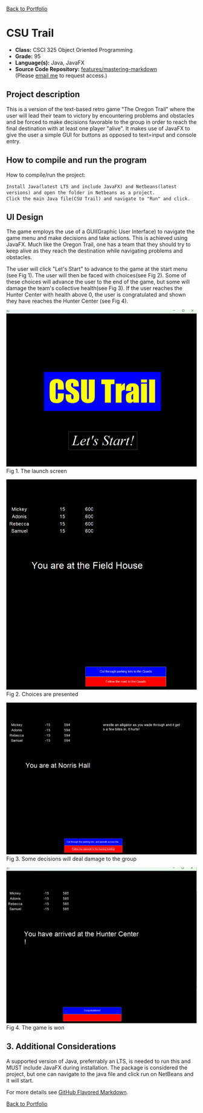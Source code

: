 [Back to Portfolio](./)

CSU Trail
===============

-   **Class:** CSCI 325 Object Oriented Programming 
-   **Grade:** 95
-   **Language(s):** Java, JavaFX
-   **Source Code Repository:** [features/mastering-markdown](https://guides.github.com/features/mastering-markdown/)  
    (Please [email me](mailto:example@csustudent.net?subject=GitHub%20Access) to request access.)

## Project description

This is a version of the text-based retro game "The Oregon Trail" where the user will lead their team to victory by encountering problems and obstacles and be forced to make decisions favorable to the group in order to reach the final destination with at least one player "alive". It makes use of JavaFX to give the user a simple GUI for buttons as opposed to text=input and console entry. 

## How to compile and run the program

How to compile/run the project:

```
Install Java(latest LTS and include JavaFX) and Netbeans(latest versions) and open the folder in Netbeans as a project.
Click the main Java file(CSU Trail) and navigate to "Run" and click.
```

## UI Design

The game employs the use of a GUI(Graphic User Interface) to navigate the game menu and make decisions and take actions. This is achieved using JavaFX. Much like the Oregon Trail, one has a team that they should try to keep alive as they reach the destination while navigating problems and obstacles.

The user will click "Let's Start" to advance to the game at the start menu (see Fig 1). The user will then be faced with choices(see Fig 2). Some of these choices will advance the user to the end of the game, but some will damage the team's collective health(see Fig 3). If the user reaches the Hunter Center with health above 0, the user is congratulated and shown they have reaches the Hunter Center (see Fig 4).

![screenshot](images/csu_trail_start.png)  
Fig 1. The launch screen

![screenshot](images/csu_trail_1.png)  
Fig 2. Choices are presented

![screenshot](images/csu_trail_2.png)  
Fig 3. Some decisions will deal damage to the group

![screenshot](images/csu_trail_win.png)  
Fig 4. The game is won

## 3. Additional Considerations

A supported version of Java, preferrably an LTS, is needed to run this and MUST include JavaFX during installation. The package is considered the project, but one can navigate to the java file and click run on NetBeans and it will start. 

For more details see [GitHub Flavored Markdown](https://guides.github.com/features/mastering-markdown/).

[Back to Portfolio](./)
